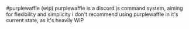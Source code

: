 #purplewaffle (wip)
purplewaffle is a discord.js command system, aiming for flexibility and simplicity
i don't recommend using purplewaffle in it's current state, as it's heavily WIP